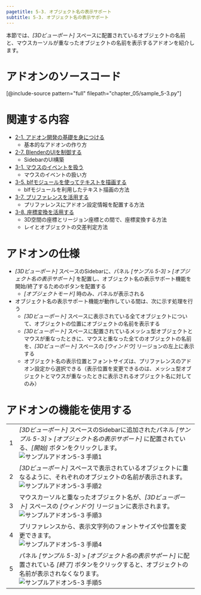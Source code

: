 ```yaml
---
pagetitle: 5-3. オブジェクト名の表示サポート
subtitle: 5-3. オブジェクト名の表示サポート
---
```



本節では、*[3Dビューポート]* スペースに配置されているオブジェクトの名前と、マウスカーソルが重なったオブジェクトの名前を表示するアドオンを紹介します。


# アドオンのソースコード

[@include-source pattern="full" filepath="chapter_05/sample_5-3.py"]


# 関連する内容

* [2-1. アドオン開発の基礎を身につける](../chapter_02/01_Basic_Of_Add-on_Development.html)
    * 基本的なアドオンの作り方
* [2-7. BlenderのUIを制御する](../chapter_02/07_Control_Blender_UI.html)
    * SidebarのUI構築
* [3-1. マウスのイベントを扱う](../chapter_03/01_Handle_Mouse_Event.html)
    * マウスのイベントの扱い方
* [3-5. blfモジュールを使ってテキストを描画する](../chapter_03/05_Draw_Texts.html)
    * blfモジュールを利用したテキスト描画の方法
* [3-7. プリファレンスを活用する](../chapter_03/07_Use_Preference.html)
    * プリファレンスにアドオン設定情報を配置する方法
* [3-8. 座標変換を活用する](../chapter_03/08_Use_Coordinate_Transformation.html)
    * 3D空間の座標とリージョン座標との間で、座標変換する方法
    * レイとオブジェクトの交差判定方法


# アドオンの仕様

* *[3Dビューポート]* スペースのSidebarに、パネル *[サンプル 5-3]* > *[オブジェクト名の表示サポート]* を配置し、オブジェクト名の表示サポート機能を開始/終了するためのボタンを配置する
    * *[オブジェクトモード]* 時のみ、パネルが表示される
* オブジェクト名の表示サポート機能が動作している間は、次に示す処理を行う
    * *[3Dビューポート]* スペースに表示されている全てオブジェクトについて、オブジェクトの位置にオブジェクトの名前を表示する
    * *[3Dビューポート]* スペースに配置されているメッシュ型オブジェクトとマウスが重なったときに、マウスと重なった全てのオブジェクトの名前を、*[3Dビューポート]* スペースの *[ウィンドウ]* リージョンの左上に表示する
    * オブジェクト名の表示位置とフォントサイズは、プリファレンスのアドオン設定から選択できる（表示位置を変更できるのは、メッシュ型オブジェクトとマウスが重なったときに表示されるオブジェクト名に対してのみ）


# アドオンの機能を使用する


<div class="work"></div>

|||
|---|---|
|1|*[3Dビューポート]* スペースのSidebarに追加されたパネル *[サンプル 5-3]* > *[オブジェクト名の表示サポート]* に配置されている、*[開始]* ボタンをクリックします。<br>![](../../images/chapter_05/03_Display_Object_Name/use_add-on_1.png "サンプルアドオン5-3 手順1")|
|2|*[3Dビューポート]* スペースで表示されているオブジェクトに重なるように、それぞれのオブジェクトの名前が表示されます。<br>![](../../images/chapter_05/03_Display_Object_Name/use_add-on_2.png "サンプルアドオン5-3 手順2")|
|3|マウスカーソルと重なったオブジェクト名が、*[3Dビューポート]* スペースの *[ウィンドウ]* リージョンに表示されます。<br>![](../../images/chapter_05/03_Display_Object_Name/use_add-on_3.png "サンプルアドオン5-3 手順3")|
|4|プリファレンスから、表示文字列のフォントサイズや位置を変更できます。<br>![](../../images/chapter_05/03_Display_Object_Name/use_add-on_4.png "サンプルアドオン5-3 手順4")|
|5|パネル *[サンプル 5-3]* > *[オブジェクト名の表示サポート]* に配置されている *[終了]* ボタンをクリックすると、オブジェクトの名前が表示されなくなります。<br>![](../../images/chapter_05/03_Display_Object_Name/use_add-on_5.png "サンプルアドオン5-3 手順5")|

